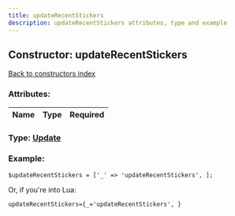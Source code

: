 ```yaml
---
title: updateRecentStickers
description: updateRecentStickers attributes, type and example
---
```

## Constructor: updateRecentStickers  
[Back to constructors index](index.md)



### Attributes:

| Name     |    Type       | Required |
|----------|:-------------:|---------:|



### Type: [Update](../types/Update.md)


### Example:

```
$updateRecentStickers = ['_' => 'updateRecentStickers', ];
```  

Or, if you're into Lua:  


```
updateRecentStickers={_='updateRecentStickers', }

```


